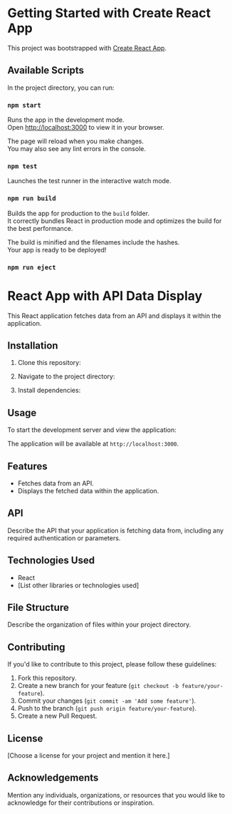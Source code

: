 # Getting Started with Create React App

This project was bootstrapped with [Create React App](https://github.com/facebook/create-react-app).

## Available Scripts

In the project directory, you can run:

### `npm start`

Runs the app in the development mode.\
Open [http://localhost:3000](http://localhost:3000) to view it in your browser.

The page will reload when you make changes.\
You may also see any lint errors in the console.

### `npm test`

Launches the test runner in the interactive watch mode.


### `npm run build`

Builds the app for production to the `build` folder.\
It correctly bundles React in production mode and optimizes the build for the best performance.

The build is minified and the filenames include the hashes.\
Your app is ready to be deployed!


### `npm run eject`
# React App with API Data Display

This React application fetches data from an API and displays it within the application.

## Installation

1. Clone this repository:


2. Navigate to the project directory:


3. Install dependencies:


## Usage

To start the development server and view the application:


The application will be available at `http://localhost:3000`.

## Features

- Fetches data from an API.
- Displays the fetched data within the application.

## API

Describe the API that your application is fetching data from, including any required authentication or parameters.

## Technologies Used

- React
- [List other libraries or technologies used]

## File Structure

Describe the organization of files within your project directory.

## Contributing

If you'd like to contribute to this project, please follow these guidelines:

1. Fork this repository.
2. Create a new branch for your feature (`git checkout -b feature/your-feature`).
3. Commit your changes (`git commit -am 'Add some feature'`).
4. Push to the branch (`git push origin feature/your-feature`).
5. Create a new Pull Request.

## License

[Choose a license for your project and mention it here.]

## Acknowledgements

Mention any individuals, organizations, or resources that you would like to acknowledge for their contributions or inspiration.

